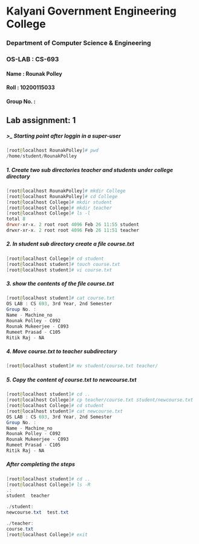 # Kalyani Government Engineering College
### Department of Computer Science & Engineering
### OS-LAB : CS-693

#### Name      : Rounak Polley
#### Roll      : 10200115033
#### Group No. : 

## Lab assignment: 1

##### >_ Starting point after loggin in a super-user
``` powershell
[root@localhost RounakPolley]# pwd
/home/student/RounakPolley
```
##### 1. Create two sub directories teacher and students under college directory
``` powershell
[root@localhost RounakPolley]# mkdir College
[root@localhost RounakPolley]# cd College
[root@localhost College]# mkdir student
[root@localhost College]# mkdir teacher
[root@localhost College]# ls -l
total 8
drwxr-xr-x. 2 root root 4096 Feb 26 11:55 student
drwxr-xr-x. 2 root root 4096 Feb 26 11:51 teacher
```
##### 2. In student sub directory create a file course.txt
``` powershell
[root@localhost College]# cd student
[root@localhost student]# touch course.txt
[root@localhost student]# vi course.txt
```
##### 3. show the contents of the file course.txt
``` powershell
[root@localhost student]# cat course.txt
OS LAB : CS 693, 3rd Year, 2nd Semester
Group No. :
Name - Machine_no
Rounak Polley - C092
Rounak Mukeerjee - C093
Rumeet Prasad - C105
Ritik Raj - NA
```
##### 4. Move course.txt to teacher subdirectory
``` powershell
[root@localhost student]# mv student/course.txt teacher/
```
##### 5. Copy the content of course.txt to newcourse.txt
``` powershell
[root@localhost student]# cd ..
[root@localhost College]# cp teacher/course.txt student/newcourse.txt
[root@localhost College]# cd student
[root@localhost student]# cat newcourse.txt
OS LAB : CS 693, 3rd Year, 2nd Semester
Group No. :
Name - Machine_no
Rounak Polley - C092
Rounak Mukeerjee - C093
Rumeet Prasad - C105
Ritik Raj - NA
```
##### After completing the steps
``` powershell
[root@localhost student]# cd ..
[root@localhost College]# ls -R
.:
student  teacher

./student:
newcourse.txt  test.txt

./teacher:
course.txt
[root@localhost College]# exit
```
